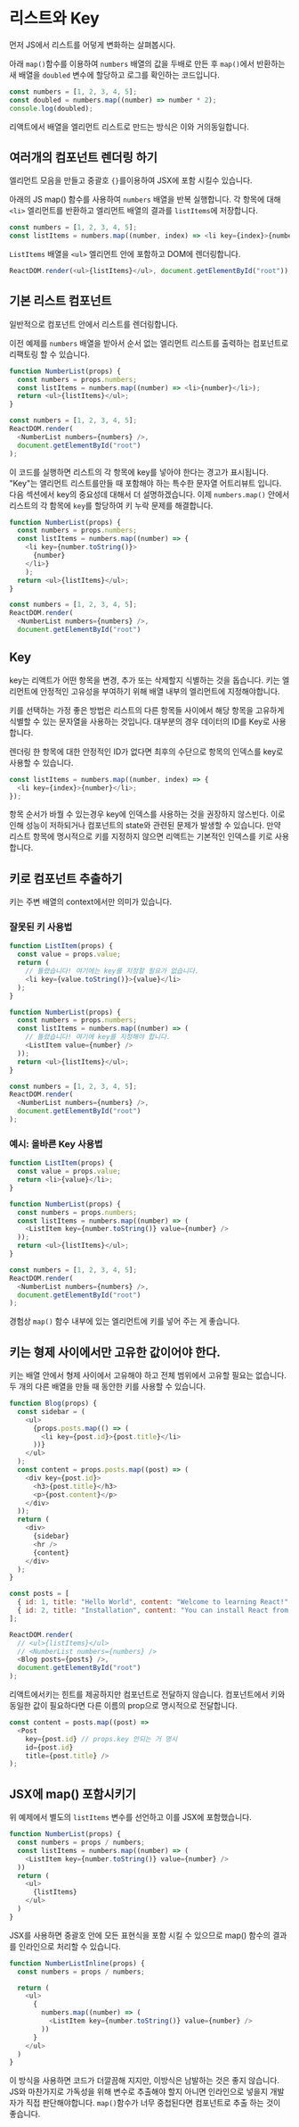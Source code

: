 # 리스트와 Key

먼저 JS에서 리스트를 어덯게 변화하는 살펴봅시다.

아래 `map()`함수를 이용하여 `numbers` 배열의 값을 두배로 만든 후 `map()`에서 반환하는 새 배열을 `doubled` 변수에 할당하고 로그를 확인하는 코드입니다.

```javascript
const numbers = [1, 2, 3, 4, 5];
const doubled = numbers.map((number) => number * 2);
console.log(doubled);
```

리액트에서 배열을 엘리먼트 리스트로 만드는 방식은 이와 거의동일합니다.

## 여러개의 컴포넌트 렌더링 하기

엘리먼트 모음을 만들고 중괄호 `{}`를이용하여 JSX에 포함 시킬수 있습니다.

아래의 JS map() 함수를 사용하여 `numbers` 배열을 반복 실행합니다.
각 항목에 대해 `<li>` 엘리먼트를 반환하고 엘리먼트 배열의 결과를 `listItems`에 저장합니다.

```javascript
const numbers = [1, 2, 3, 4, 5];
const listItems = numbers.map((number, index) => <li key={index}>{number}</li>);
```

`ListItems` 배열을 `<ul>` 엘리먼트 안에 포함하고 DOM에 렌더링합니다.

```javascript
ReactDOM.render(<ul>{listItems}</ul>, document.getElementById("root"));
```

## 기본 리스트 컴포넌트

일반적으로 컴포넌트 안에서 리스트를 렌더링합니다.

이전 예제를 `numbers` 배열을 받아서 순서 없는 엘리먼트 리스트를 출력하는 컴포넌트로 리팩토링 할 수 있습니다.

```javascript
function NumberList(props) {
  const numbers = props.numbers;
  const listItems = numbers.map((number) => <li>{number}</li>);
  return <ul>{listItems}</ul>;
}

const numbers = [1, 2, 3, 4, 5];
ReactDOM.render(
  <NumberList numbers={numbers} />,
  document.getElementById("root")
);
```

이 코드를 실행하면 리스트의 각 항목에 key를 넣아야 한다는 경고가 표시됩니다. "Key"는 앨리먼트 리스트를만들 때 포함해야 하는 특수한 문자열 어트리뷰트 입니다.
다음 섹션에서 key의 중요성데 대해서 더 설명하겠습니다.
이제 `numbers.map()` 안에서 리스트의 각 함목에 `key`를 할당하여 키 누락 문제를 해결합니다.

```javascript
function NumberList(props) {
  const numbers = props.numbers;
  const listItems = numbers.map((number) => {
    <li key={number.toString()}>
      {number}
    </li>}
    );
  return <ul>{listItems}</ul>;
}

const numbers = [1, 2, 3, 4, 5];
ReactDOM.render(
  <NumberList numbers={numbers} />,
  document.getElementById("root")
```

## Key

key는 리액트가 어떤 항목을 변경, 추가 또는 삭제할지 식별하는 것을 돕습니다.
키는 엘리먼트에 안정적인 고유성을 부여하기 위해 배열 내부의 엘리먼트에 지정해야합니다.

키를 선택하는 가정 좋은 방법은 리스트의 다른 항목들 사이에서 해당 항목을 고유하게 식별할 수 있는 문자열을 사용하는 것입니다.
대부분의 경우 데이터의 ID를 Key로 사용합니다.

렌더링 한 항목에 대한 안정적인 ID가 없다면 최후의 수단으로 항목의 인덱스를 key로 사용할 수 있습니다.

```javascript
const listItems = numbers.map((number, index) => {
  <li key={index}>{number}</li>;
});
```

항목 순서가 바꿜 수 있는경우 key에 인덱스를 사용하는 것을 권장하지 않스빈다.
이로 인해 성능이 저하되거나 컴포넌트의 state와 관련된 문제가 발생할 수 있습니다.
만약 리스트 항목에 명시적으로 키를 지정하지 않으면 리액트는 기본적인 인덱스를 키로 사용합니다.

## 키로 컴포넌트 추출하기

키는 주변 배열의 context에서만 의미가 있습니다.

### 잘못된 키 사용법

```javascript
function ListItem(props) {
  const value = props.value;
  return (
    // 틀렸습니다! 여기에는 key를 지정할 필요가 없습니다.
    <li key={value.toString()}>{value}</li>
  );
}

function NumberList(props) {
  const numbers = props.numbers;
  const listItems = numbers.map((number) => (
    // 틀렸습니다! 여기에 key를 지정해야 합니다.
    <ListItem value={number} />
  ));
  return <ul>{listItems}</ul>;
}

const numbers = [1, 2, 3, 4, 5];
ReactDOM.render(
  <NumberList numbers={numbers} />,
  document.getElementById("root")
);
```

### 예시: 올바른 Key 사용법

```javascript
function ListItem(props) {
  const value = props.value;
  return <li>{value}</li>;
}

function NumberList(props) {
  const numbers = props.numbers;
  const listItems = numbers.map((number) => (
    <ListItem key={number.toString()} value={number} />
  ));
  return <ul>{listItems}</ul>;
}

const numbers = [1, 2, 3, 4, 5];
ReactDOM.render(
  <NumberList numbers={numbers} />,
  document.getElementById("root")
);
```

경험상 `map()` 함수 내부에 있는 엘리먼트에 키를 넣어 주는 게 좋습니다.

## 키는 형제 사이에서만 고유한 값이어야 한다.

키는 배열 안에서 형제 사이에서 고유해야 하고 전체 범위에서 고유할 필요는 없습니다.
두 개의 다른 배열을 만들 때 동안한 키를 사용할 수 있습니다.

```javascript
function Blog(props) {
  const sidebar = (
    <ul>
      {props.posts.map(() => (
        <li key={post.id}>{post.title}</li>
      ))}
    </ul>
  );
  const content = props.posts.map((post) => (
    <div key={post.id}>
      <h3>{post.title}</h3>
      <p>{post.content}</p>
    </div>
  ));
  return (
    <div>
      {sidebar}
      <hr />
      {content}
    </div>
  );
}

const posts = [
  { id: 1, title: "Hello World", content: "Welcome to learning React!" },
  { id: 2, title: "Installation", content: "You can install React from npm." },
];

ReactDOM.render(
  // <ul>{listItems}</ul>
  // <NumberList numbers={numbers} />
  <Blog posts={posts} />,
  document.getElementById("root")
);
```

리액트에서키는 힌트를 제공하지만 컴포넌트로 전달하지 않습니다.
컴포넌트에서 키와 동일한 값이 필요하다면 다른 이름의 prop으로 명시적으로 전달합니다.


```javascript
const content = posts.map((post) =>
  <Post
    key={post.id} // props.key 안되는 거 명시
    id={post.id}
    title={post.title} />
);
```

## JSX에 map() 포함시키기

위 예제에서 별도의 `listItems` 변수를 선언하고 이를 JSX에 포함했습니다.

```javascript
function NumberList(props) {
  const numbers = props / numbers;
  const listItems = numbers.map((number) => (
    <ListItem key={number.toString()} value={number} />
  ))
  return (
    <ul>
      {listItems}
    </ul>
  )
}
```

JSX를 사용하면 중괄호 안에 모든 표현식을 포함 시킬 수 있으므로 map() 함수의 결과를 인라인으로 처리할 수 있습니다.

```javascript
function NumberListInline(props) {
  const numbers = props / numbers;

  return (
    <ul>
      {
        numbers.map((number) => (
          <ListItem key={number.toString()} value={number} />
        ))
      }
    </ul>
  )
}
```

이 방식을 사용하면 코드가 더깔끔해 지지만, 이방식은 남발하는 것은 좋지 않습니다.
JS와 마찬가지로 가독성을 위해 변수로 추출해야 할지 아니면 인라인으로 넣을지 개발자가 직접 판단해야합니다.
`map()`함수가 너무 중첩된다면 컴포넌트로 추출 하는 것이 좋습니다.